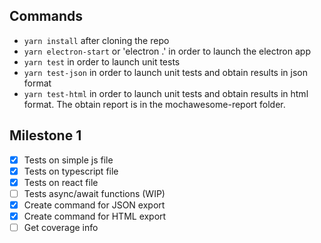 ## Commands
* `yarn install` after cloning the repo
* `yarn electron-start` or 'electron .' in order to launch the electron app
* `yarn test` in order to launch unit tests
* `yarn test-json` in order to launch unit tests and obtain results in json format
* `yarn test-html` in order to launch unit tests and obtain results in html format. The obtain report is in the mochawesome-report folder. 


## Milestone 1
- [x] Tests on simple js file
- [x] Tests on typescript file
- [x] Tests on react file
- [ ] Tests async/await functions (WIP)
- [x] Create command for JSON export
- [x] Create command for HTML export
- [ ] Get coverage info 